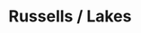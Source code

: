 ---
ee_id: '4176'
site: '1'
type: '2'
long_id: 2014-086 Russells / Lakes
url: 2014-086-russells-lakes
title: Russells / Lakes
year: '2014'
medium: 1920x1080 H.264/MPEG-4 Part 10 looped digital file (from ​lossless ​Quicktime
  Animation master), media player, 70” flatscreen, armature, various cables
commission:
dims: 79 x 36 1/2 x 11 inches
pitch:
ps:
live_url:
related: |-
  [80] [2011-008-photoshop-cs] 2011-008 Photoshop CS
  [108] [2011-092-whitney-brochure] 2011-092 Whitney Brochure
  [141] [2010-044-photoshop-cs] 2010-044 Photoshop CS
youtube:
imgs: russels-lakes-2014-086-full-still-1-database-team.jpg
subheading:
display_year: '2014'
download:
add_credit:
add_credits:
related_code:
layout: things-i-made
---